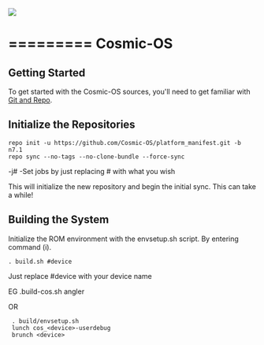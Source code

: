 <img src="https://github.com/Cosmic-OS/platform_manifest/raw/n7.1/cosmic-os-logo.png"> 

=========
Cosmic-OS
=========

Getting Started 
--------------- 
To get started with the Cosmic-OS sources, you'll need to get 
familiar with [Git and Repo](http://source.android.com/source/version-control.html). 

Initialize the Repositories 
---------------------------

    repo init -u https://github.com/Cosmic-OS/platform_manifest.git -b n7.1
    repo sync --no-tags --no-clone-bundle --force-sync 

 -j# -Set jobs by just replacing # with what you wish

This will initialize the new repository and begin the initial sync. This can take a while!

Building the System 
-------------------
 Initialize the ROM environment with the envsetup.sh script. By entering command (i).

    . build.sh #device

 Just replace #device with your device name 

 EG 
    .build-cos.sh angler 

 OR

     . build/envsetup.sh
     lunch cos_<device>-userdebug
     brunch <device>
